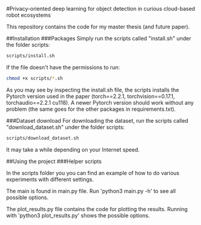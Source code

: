 #Privacy-oriented deep learning for object detection in curious cloud-based robot ecosystems

This repository contains the code for my master thesis (and future paper).

##Installation
###Packages
Simply run the scripts called "install.sh" under the folder scripts:
```bash
scripts/install.sh
```

If the file doesn't have the permissions to run:
```bash
chmod +x scripts/*.sh
```

As you may see by inspecting the install.sh file, the scripts installs the Pytorch version used in the paper (torch==2.2.1, torchvision==0.17.1, torchaudio==2.2.1 cu118). A newer Pytorch version should work without any problem (the same goes for the other packages in requirements.txt).

###Dataset download
For downloading the dataset, run the scripts called "download_dataset.sh" under the folder scripts:
```bash
scripts/download_dataset.sh
```

It may take a while depending on your Internet speed.

##Using the project
###Helper scripts


In the scripts folder you you can find an example of how to do various experiments with different settings.

The main is found in main.py file. Run 'python3 main.py -h' to see all possible options.

The plot_results.py file contains the code for plotting the results. Running with 'python3 plot_results.py' shows the possible options.
